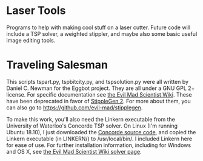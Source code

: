 # Laser Tools
Programs to help with making cool stuff on a laser cutter. Future code will include a TSP solver, a weighted stippler, and maybe also some basic useful image editing tools.

# Traveling Salesman
This scripts tspart.py, tspbitcity.py, and tspsolution.py were all written by Daniel C. Newman for the Eggbot project. They are all under a GNU GPL 2+ license. For specific documentation see [the Evil Mad Scientist Wiki](https://wiki.evilmadscientist.com/Generating_TSP_art_from_a_stippled_image). These have been deprecated in favor of [StippleGen 2](https://github.com/evil-mad/stipplegen). For more about them, you can also go to https://github.com/evil-mad/stipplegen.


To make this work, you'll also need the Linkern executable from the University of Waterloo's Concorde TSP solver. On Linux (I'm running Ubuntu 18.10), I just downloaded the [Concorde source code](http://www.math.uwaterloo.ca/tsp/concorde/downloads/downloads.htm), and copied the Linkern executable (in LINKERN/) to /usr/local/bin/. I included Linkern here for ease of use. For further installation information, including for Windows and OS X, see [the Evil Mad Scientist Wiki solver page](https://wiki.evilmadscientist.com/Obtaining_a_TSP_solver).
